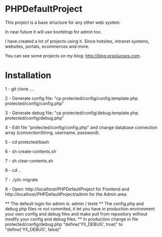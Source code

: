 PHPDefaultProject
=================

This project is a base structure for any other web system.

In near future it will use bootstrap for admin too.

I have created a lot of projects using it. Since hotsites, intranet systems, websites, portals, ecommerces and more.

You can see some projects on my blog: http://blog.prsolucoes.com.

Installation
=================

1 - git clone ....

2 - Generate config file: "cp protected/config/config.template.php protected/config/config.php"

3 - Generate debug file: "cp protected/config/debug.template.php protected/config/debug.php"

4 - Edit file "protected/config/config.php" and change database connection array (connectionString, username, password).

5 - cd protected/bash

6 - sh create-contents.sh

7 - sh clear-contents.sh

8 - cd ..

7 - ./yiic migrate

8 - Open: http://localhost/PHPDefaultProject for Frontend and http://localhost/PHPDefaultProject/admin for the Admin area

** The default login for admin is: admin / teste
** The config.php and debug.php files re not commited, it let you have in production environment your own config and debug files and make pull from repository without modify your config and debug files.
** In production change in file protected/config/debug.php "define('YII_DEBUG', true)" to "define('YII_DEBUG', false)"

